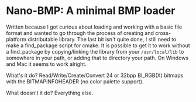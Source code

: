 Nano-BMP: A minimal BMP loader
=
Written because I got curious about loading and working with a basic file format and wanted to go through
the process of creating and cross-platform distributable library. The last bit isn't quite done, I still need
to make a find_package script for cmake. It is possible to get it to work without a find_package by copying/linking
the library from your `/usr/local/lib` to somewhere in your path, or adding that to directory your path. On Windows
and Mac it seems to work alright.

What's it do? Read/Write/Create/Convert 24 or 32bpp BI_RGB(X) bitmaps with the BITMAPINFOHEADER (no color palette support).

What doesn't it do? Everything else.

